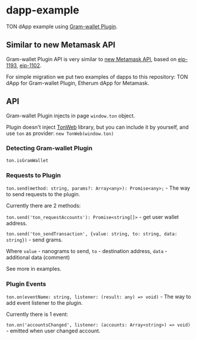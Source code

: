 # dapp-example

TON dApp example using [Gram-wallet Plugin](https://gram-wallet.org/plugin).

## Similar to new Metamask API 
 
Gram-wallet Plugin API is very similar to [new Metamask API](https://metamask.github.io/metamask-docs/guide/ethereum-provider.html#new-api), based on [eip-1193](https://github.com/ethereum/EIPs/blob/master/EIPS/eip-1193.md), 
[eip-1102](https://github.com/ethereum/EIPs/blob/master/EIPS/eip-1102.md).

For simple migration we put two examples of dapps to this repository: TON dApp for Gram-wallet Plugin, Etherum dApp for Metamask.

## API

Gram-wallet Plugin injects in page `window.ton` object.

Plugin doesn't inject [TonWeb](https://github.com/toncenter/tonweb) library, but you can include it by yourself, and use `ton` as provider: `new TonWeb(window.ton)`

### Detecting Gram-wallet Plugin

`ton.isGramWallet`

### Requests to Plugin

`ton.send(method: string, params?: Array<any>): Promise<any>;` - The way to send requests to the plugin. 

Currently there are 2 methods:

`ton.send('ton_requestAccounts'): Promise<string[]>` - get user wallet address.

`ton.send('ton_sendTransaction', {value: string, to: string, data: string})` - send grams.

Where `value` - nanograms to send,
`to` - destination address,
`data` - additional data (comment)

See more in examples.

### Plugin Events

`ton.on(eventName: string, listener: (result: any) => void)` - The way to add event listener to the plugin.

Currently there is 1 event:

`ton.on('accountsChanged', listener: (accounts: Array<string>) => void)` - emitted when user changed account.
